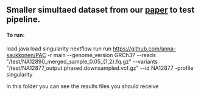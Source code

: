 ## Smaller simultaed dataset from our [paper](https://www.biorxiv.org/content/10.1101/2021.07.13.452202v1) to test pipeline.

#### To run:
load java
load singularity
nextflow run run https://github.com/anna-saukkonen/PAC -r main --genome_version GRCh37 --reads "/test/NA12890_merged_sample_0.05_{1,2}.fq.gz" --variants "/test/NA12877_output.phased.downsampled.vcf.gz" --id NA12877 -profile singularity

In this folder you can see the results files you should receive
